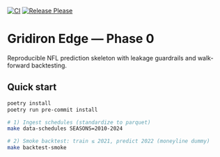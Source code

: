 [![CI](https://github.com/<YOUR_ORG_OR_USER>/gridiron-edge/actions/workflows/ci.yml/badge.svg)](https://github.com/<YOUR_ORG_OR_USER>/gridiron-edge/actions/workflows/ci.yml)
[![Release Please](https://github.com/<YOUR_ORG_OR_USER>/gridiron-edge/actions/workflows/release-please.yml/badge.svg)](https://github.com/<YOUR_ORG_OR_USER>/gridiron-edge/actions/workflows/release-please.yml)


# Gridiron Edge — Phase 0

Reproducible NFL prediction skeleton with leakage guardrails and walk-forward backtesting.

## Quick start
```bash
poetry install
poetry run pre-commit install

# 1) Ingest schedules (standardize to parquet)
make data-schedules SEASONS=2010-2024

# 2) Smoke backtest: train ≤ 2021, predict 2022 (moneyline dummy)
make backtest-smoke
